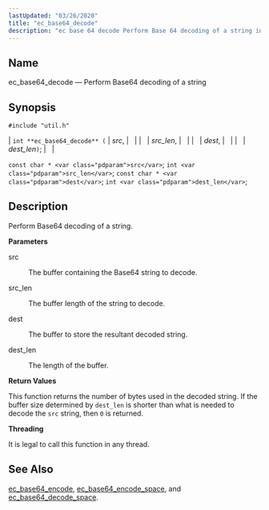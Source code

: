 ```yaml
---
lastUpdated: "03/26/2020"
title: "ec_base64_decode"
description: "ec base 64 decode Perform Base 64 decoding of a string int ec base 64 decode src src len dest dest len const char src int src len const char dest int dest len Perform Base 64 decoding of a string src The buffer containing the Base 64 string to..."
---
```


<a name="apis.ec_base64_decode"></a> 
## Name

ec_base64_decode — Perform Base64 decoding of a string

## Synopsis

`#include "util.h"`

| `int **ec_base64_decode** (` | <var class="pdparam">src</var>, |   |
|   | <var class="pdparam">src_len</var>, |   |
|   | <var class="pdparam">dest</var>, |   |
|   | <var class="pdparam">dest_len</var>`)`; |   |

`const char * <var class="pdparam">src</var>`;
`int <var class="pdparam">src_len</var>`;
`const char * <var class="pdparam">dest</var>`;
`int <var class="pdparam">dest_len</var>`;<a name="idp47423024"></a> 
## Description

Perform Base64 decoding of a string.

**<a name="idp47424240"></a> Parameters**

<dl class="variablelist">

<dt>src</dt>

<dd>

The buffer containing the Base64 string to decode.

</dd>

<dt>src_len</dt>

<dd>

The buffer length of the string to decode.

</dd>

<dt>dest</dt>

<dd>

The buffer to store the resultant decoded string.

</dd>

<dt>dest_len</dt>

<dd>

The length of the buffer.

</dd>

</dl>

**<a name="idp47432560"></a> Return Values**

This function returns the number of bytes used in the decoded string. If the buffer size determined by `dest_len` is shorter than what is needed to decode the `src` string, then `0` is returned.

**<a name="idp47434944"></a> Threading**

It is legal to call this function in any thread.

<a name="idp47436048"></a> 
## See Also

[ec_base64_encode](/momentum/3/3-api/apis-ec-base-64-encode), [ec_base64_encode_space](/momentum/3/3-api/apis-ec-base-64-encode-space), and [ec_base64_decode_space](/momentum/3/3-api/apis-ec-base-64-decode-space).